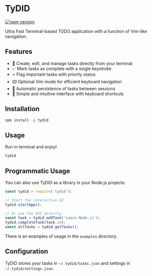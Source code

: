 # TyDID

[![npm version](https://img.shields.io/npm/v/tydid.svg)](https://www.npmjs.com/package/tydid)

Ultra Fast Terminal-based TODO application with a function of Vim-like navigation.

## Features

- 📝 Create, edit, and manage tasks directly from your terminal
- ✅ Mark tasks as complete with a single keystroke
- ⭐ Flag important tasks with priority status
- ⌨️ Optional Vim mode for efficient keyboard navigation
- 💾 Automatic persistence of tasks between sessions
- 🔄 Simple and intuitive interface with keyboard shortcuts

## Installation

```bash
npm install -g tydid
```

## Usage

Run in terminal and enjoy!
```bash
tydid
```

## Programmatic Usage

You can also use TyDID as a library in your Node.js projects:

```javascript
const tydid = require('tydid');

// Start the interactive UI
tydid.startApp();

// Or use the API directly
const task = tydid.addTask('Learn Node.js');
tydid.completeTask(task.id);
const allTasks = tydid.getTasks();
```

There is an examples of usage in the `examples` directory.

## Configuration

TyDID stores your tasks in `~/.tydid/tasks.json` and settings in `~/.tydid/settings.json`.

